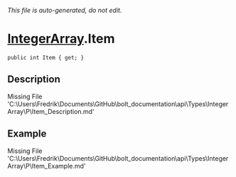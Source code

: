*This file is auto-generated, do not edit.*

# [IntegerArray](Types/IntegerArray.md).Item
`public int Item { get; }`
## Description
Missing File 'C:\Users\Fredrik\Documents\GitHub\bolt_documentation\api\Types\IntegerArray\P\Item_Description.md'
## Example
Missing File 'C:\Users\Fredrik\Documents\GitHub\bolt_documentation\api\Types\IntegerArray\P\Item_Example.md'
